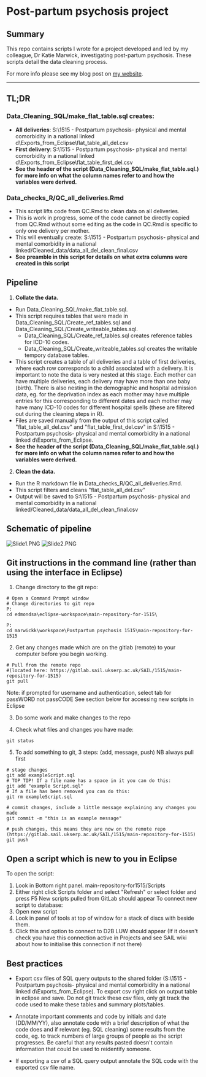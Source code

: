 # Post-partum psychosis project

## Summary

This repo contains scripts I wrote for a project developed and led by my colleague, Dr Katie Marwick, investigating post-partum psychosis. These scripts detail the data cleaning process.

For more info please see my blog post on [my website](https://ameliaes.github.io/SQL-project).

______________________________

## TL;DR

### Data_Cleaning_SQL/make_flat_table.sql creates:
* **All deliveries**: S:\1515 - Postpartum psychosis- physical and mental comorbidity in a national linked d\Exports_from_Eclipse\flat_table_all_del.csv
* **First delivery**: S:\1515 - Postpartum psychosis- physical and mental comorbidity in a national linked d\Exports_from_Eclipse\flat_table_first_del.csv
* **See the header of the script (Data_Cleaning_SQL/make_flat_table.sql.) for more info on what the column names refer to and how the variables were derived.**

### Data_checks_R/QC_all_deliveries.Rmd
* This script lifts code from QC.Rmd to clean data on all deliveries. 
* This is work in progress, some of the code cannot be directly copied from QC.Rmd without some editing as the code in QC.Rmd is specific to only one delivery per mother.
* This will eventually create: S:\1515 - Postpartum psychosis- physical and mental comorbidity in a national linked/Cleaned_data/data_all_del_clean_final.csv
* **See preamble in this script for details on what extra columns were created in this script**

## Pipeline

1. **Collate the data.**
* Run Data_Cleaning_SQL/make_flat_table.sql. 
* This script requires tables that were made in Data_Cleaning_SQL/Create_ref_tables.sql and Data_Cleaning_SQL/Create_writeable_tables.sql. 
    * Data_Cleaning_SQL/Create_ref_tables.sql creates reference tables for ICD-10 codes.
    * Data_Cleaning_SQL/Create_writeable_tables.sql creates the writable tempory database tables.
* This script creates a table of all deliveries and a table of first deliveries, where each row corresponds to a child associated with a delivery. It is important to note the data is very nested at this stage. Each mother can have multiple deliveries, each delivery may have more than one baby (birth). There is also nesting in the demographic and hospital admission data, eg. for the deprivation index as each mother may have multiple entries for this corresponding to different dates and each mother may have many ICD-10 codes for different hospital spells (these are filtered out during the cleaning steps in R). 
* Files are saved manually from the output of this script called "flat_table_all_del.csv" and "flat_table_first_del.csv" in S:\1515 - Postpartum psychosis- physical and mental comorbidity in a national linked d\Exports_from_Eclipse.
* **See the header of the script (Data_Cleaning_SQL/make_flat_table.sql.) for more info on what the column names refer to and how the variables were derived.**

2. **Clean the data.**
* Run the R markdown file in Data_checks_R/QC_all_deliveries.Rmd.
* This script filters and cleans "flat_table_all_del.csv"
* Output will be saved to S:\1515 - Postpartum psychosis- physical and mental comorbidity in a national linked/Cleaned_data/data_all_del_clean_final.csv


## Schematic of pipeline
![Slide1.PNG](Slide1.PNG)
![Slide2.PNG](Slide2.PNG)

## Git instructions in the command line (rather than using the interface in Eclipse)
1. Change directory to the git repo:

```
# Open a Command Prompt window
# Change directories to git repo
P:
cd edmondsa\eclipse-workspace\main-repository-for-1515\

P:
cd marwickk\workspace\Postpartum psychosis 1515\main-repository-for-1515
```

2. Get any changes made which are on the gitlab (remote) to your computer before you begin working.

```
# Pull from the remote repo 
#(located here: https://gitlab.sail.ukserp.ac.uk/SAIL/1515/main-repository-for-1515)
git pull
```
Note: if prompted for username and authentication, select tab for passWORD not passCODE
See section below for accessing new scripts in Eclipse

3. Do some work and make changes to the repo

4. Check what files and changes you have made:

```
git status
```

5. To add something to git, 3 steps:
(add, message, push)
NB always pull first

```
# stage changes 
git add exampleScript.sql
# TOP TIP! If a file name has a space in it you can do this:
git add "example Script.sql"
# If a file has been removed you can do this:
git rm exampleScript.sql

# commit changes, include a little message explaining any changes you made
git commit -m "this is an example message"

# push changes, this means they are now on the remote repo (https://gitlab.sail.ukserp.ac.uk/SAIL/1515/main-repository-for-1515)
git push
```

## Open a script which is new to you in Eclipse
To open the script: 
1. Look in Bottom right panel. main-repository-for1515/Scripts
2. Either right click Scripts folder and select "Refresh" or select folder and press F5
New scripts pulled from GitLab should appear
To connect new script to database:
1. Open new script 
2. Look in panel of tools at top of window for a stack of discs with <NA> beside them.
3. Click this and option to connect to D2B LUW should appear
(If it doesn't check you have this connection active in Projects and see SAIL wiki about how to initialise this connection if not there)

## Best practices

* Export csv files of SQL query outputs to the shared folder (S:\1515 - Postpartum psychosis- physical and mental comorbidity in a national linked d\Exports_from_Eclipse). To export csv right click on output table in eclipse and save. Do not git track these csv files, only git track the code used to make these tables and summary plots/tables.

* Annotate important comments and code by initials and date (DD/MM/YY), also annotate code with a brief description of what the code does and if relevant (eg. SQL cleaning) some results from the code, eg. to track numbers of large groups of people as the script progresses. Be careful that any results pasted doesn't contain information that could be used to reidentify someone.

* If exporting a csv of a SQL query output annotate the SQL code with the exported csv file name.

